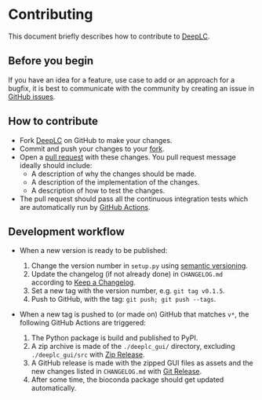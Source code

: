 # Contributing

This document briefly describes how to contribute to
[DeepLC](https://github.com/compomics/DeepLC).

## Before you begin

If you have an idea for a feature, use case to add or an approach for a bugfix,
it is best to communicate with the community by creating an issue in
[GitHub issues](https://github.com/compomics/DeepLC/issues).

## How to contribute

- Fork [DeepLC](https://github.com/compomics/DeepLC) on GitHub to
make your changes.
- Commit and push your changes to your
[fork](https://help.github.com/articles/pushing-to-a-remote/).
- Open a
[pull request](https://help.github.com/articles/creating-a-pull-request/)
with these changes. You pull request message ideally should include:
   - A description of why the changes should be made.
   - A description of the implementation of the changes.
   - A description of how to test the changes.
- The pull request should pass all the continuous integration tests which are
  automatically run by
  [GitHub Actions](https://github.com/compomics/DeepLC/actions).


## Development workflow

- When a new version is ready to be published:

    1. Change the version number in `setup.py` using
    [semantic versioning](https://semver.org/).
    2. Update the changelog (if not already done) in `CHANGELOG.md` according to
    [Keep a Changelog](https://keepachangelog.com/en/1.0.0/).
    3. Set a new tag with the version number, e.g. `git tag v0.1.5`.
    4. Push to GitHub, with the tag: `git push; git push --tags`.

- When a new tag is pushed to (or made on) GitHub that matches `v*`, the
following GitHub Actions are triggered:

    1. The Python package is build and published to PyPI.
    2. A zip archive is made of the `./deeplc_gui/` directory, excluding
    `./deeplc_gui/src` with
    [Zip Release](https://github.com/marketplace/actions/zip-release).
    3. A GitHub release is made with the zipped GUI files as assets and the new
    changes listed in `CHANGELOG.md` with
    [Git Release](https://github.com/marketplace/actions/git-release).
    4. After some time, the bioconda package should get updated automatically.
